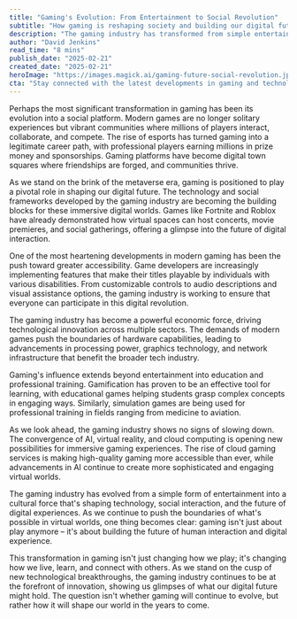 ```yaml
---
title: "Gaming's Evolution: From Entertainment to Social Revolution"
subtitle: "How gaming is reshaping society and building our digital future"
description: "The gaming industry has transformed from simple entertainment into a powerful social platform shaping our digital future. From esports to education, gaming is revolutionizing how we interact, learn, and connect in the digital age."
author: "David Jenkins"
read_time: "8 mins"
publish_date: "2025-02-21"
created_date: "2025-02-21"
heroImage: "https://images.magick.ai/gaming-future-social-revolution.jpg"
cta: "Stay connected with the latest developments in gaming and technology by following us on LinkedIn. Join our community of tech enthusiasts and industry professionals shaping the future of digital interaction."
---
```


Perhaps the most significant transformation in gaming has been its evolution into a social platform. Modern games are no longer solitary experiences but vibrant communities where millions of players interact, collaborate, and compete. The rise of esports has turned gaming into a legitimate career path, with professional players earning millions in prize money and sponsorships. Gaming platforms have become digital town squares where friendships are forged, and communities thrive.

As we stand on the brink of the metaverse era, gaming is positioned to play a pivotal role in shaping our digital future. The technology and social frameworks developed by the gaming industry are becoming the building blocks for these immersive digital worlds. Games like Fortnite and Roblox have already demonstrated how virtual spaces can host concerts, movie premieres, and social gatherings, offering a glimpse into the future of digital interaction.

One of the most heartening developments in modern gaming has been the push toward greater accessibility. Game developers are increasingly implementing features that make their titles playable by individuals with various disabilities. From customizable controls to audio descriptions and visual assistance options, the gaming industry is working to ensure that everyone can participate in this digital revolution.

The gaming industry has become a powerful economic force, driving technological innovation across multiple sectors. The demands of modern games push the boundaries of hardware capabilities, leading to advancements in processing power, graphics technology, and network infrastructure that benefit the broader tech industry.

Gaming's influence extends beyond entertainment into education and professional training. Gamification has proven to be an effective tool for learning, with educational games helping students grasp complex concepts in engaging ways. Similarly, simulation games are being used for professional training in fields ranging from medicine to aviation.

As we look ahead, the gaming industry shows no signs of slowing down. The convergence of AI, virtual reality, and cloud computing is opening new possibilities for immersive gaming experiences. The rise of cloud gaming services is making high-quality gaming more accessible than ever, while advancements in AI continue to create more sophisticated and engaging virtual worlds.

The gaming industry has evolved from a simple form of entertainment into a cultural force that's shaping technology, social interaction, and the future of digital experiences. As we continue to push the boundaries of what's possible in virtual worlds, one thing becomes clear: gaming isn't just about play anymore – it's about building the future of human interaction and digital experience.

This transformation in gaming isn't just changing how we play; it's changing how we live, learn, and connect with others. As we stand on the cusp of new technological breakthroughs, the gaming industry continues to be at the forefront of innovation, showing us glimpses of what our digital future might hold. The question isn't whether gaming will continue to evolve, but rather how it will shape our world in the years to come.